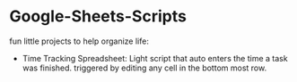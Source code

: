 # Google-Sheets-Scripts
fun little projects to help organize life:

- Time Tracking Spreadsheet:
Light script that auto enters the time a task was finished.
triggered by editing any cell in the bottom most row.
